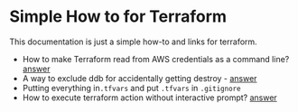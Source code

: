 # Simple How to for Terraform 

This documentation is just a simple how-to and links for terraform.

- How to make Terraform read from AWS credentials as a command line? [answer](https://stackoverflow.com/questions/64124063/how-to-make-terraform-to-read-aws-credentials-file)
- A way to exclude ddb for accidentally getting destroy - [answer](https://stackoverflow.com/questions/60760870/terraform-destroy-an-way-to-exclude-dynamodb-table)
- Putting everything in`.tfvars` and put `.tfvars` in `.gitignore`
- How to execute terraform action without interactive prompt? [answer](https://stackoverflow.com/questions/59958294/how-do-i-execute-terraform-actions-without-the-interactive-prompt)